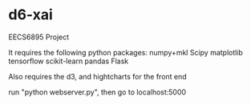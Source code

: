 # d6-xai
EECS6895 Project

It requires the following python packages:
numpy+mkl
Scipy
matplotlib
tensorflow
scikit-learn
pandas
Flask

Also requires the d3, and hightcharts for the front end

run "python webserver.py", then go to localhost:5000
